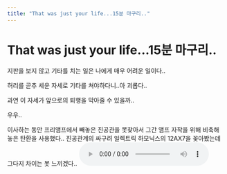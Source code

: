 ```yaml
---
title: "That was just your life...15분 마구리.."
---
```

# That was just your life...15분 마구리..

지판을 보지 않고 기타를 치는 일은 나에게 매우 어려운 일이다..

허리를 곧추 세운 자세로 기타를 쳐야하다니..아 괴롭다..

과연 이 자세가 앞으로의 퇴행을 막아줄 수 있을까..

우우..



이사하는 동안 프리앰프에서 빼놓은 진공관을 못찾아서 그간 앰프 자작을 위해 비축해 놓은 탄환을 사용했다..
진공관계의 싸구려 일렉트릭 하모닉스의 12AX7을 꽂아봤는데 그다지 차이는 못 느끼겠다..
![audio](/assets/images/c779ffc1c0577fb236046311352a24df.mp3)



